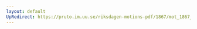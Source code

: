 ```yaml
---
layout: default
UpRedirect: https://pruto.im.uu.se/riksdagen-motions-pdf/1867/mot_1867__ak__210/mot_1867__ak__210-003.pdf
---
```

